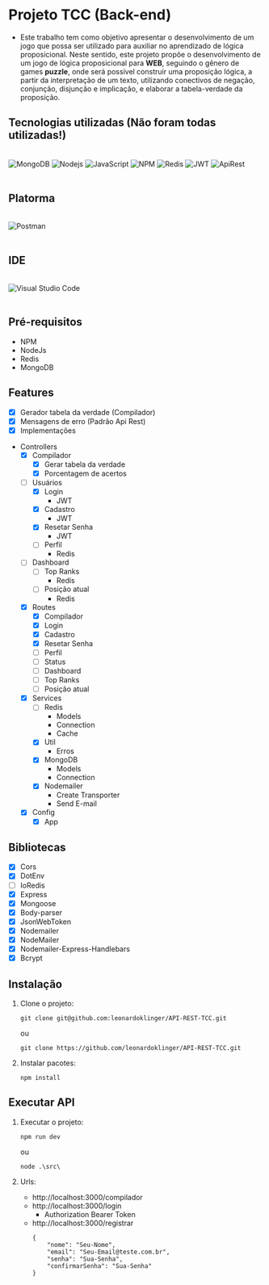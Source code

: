 # Projeto TCC (Back-end)
- Este trabalho tem como objetivo apresentar o desenvolvimento de um jogo que possa ser utilizado para auxiliar no aprendizado de lógica proposicional. Neste sentido, este projeto propõe o desenvolvimento de um jogo de lógica proposicional para **WEB**, seguindo o gênero de games **puzzle**, onde será possível construir uma proposição lógica, a partir da interpretação de um texto, utilizando conectivos de negação, conjunção, disjunção e implicação, e elaborar a tabela-verdade da proposição.

## Tecnologias utilizadas (Não foram todas utilizadas!)

<div style="display: inline_block"><br/>
    <img align="center" alt="MongoDB" src="https://img.shields.io/badge/MongoDB-4EA94B?style=for-the-badge&logo=mongodb&logoColor=white" />
    <img align="center" alt="Nodejs" src="https://img.shields.io/badge/Node.js-43853D?style=for-the-badge&logo=node.js&logoColor=white" />
    <img align="center" alt="JavaScript" src="https://img.shields.io/badge/JavaScript-F7DF1E?style=for-the-badge&logo=javascript&logoColor=black" />
    <img align="center" alt="NPM" src="https://img.shields.io/badge/npm-CB3837?style=for-the-badge&logo=npm&logoColor=white" />
    <img align="center" alt="Redis" src="https://img.shields.io/badge/Redis-D9281A?style=for-the-badge&logo=redis&logoColor=white" />
    <img align="center" alt="JWT" src="https://img.shields.io/badge/JWT-000000?style=for-the-badge&logo=JSON%20web%20tokens&logoColor=white" />
    <img align="center" alt="ApiRest" src="https://img.shields.io/badge/API%20REST-B50BEC?style=for-the-badge&logo=apirest&logoColor=white" />
</div><br/>

## Platorma
<div style="display: inline_block"><br/>
    <img align="center" alt="Postman" src="https://img.shields.io/badge/Postman-FF6C37?style=for-the-badge&logo=Postman&logoColor=white" />
</div><br/>

## IDE
<div style="display: inline_block"><br/>
    <img align="center" alt="Visual Studio Code" src="https://img.shields.io/badge/Visual_Studio_Code-0078D4?style=for-the-badge&logo=visual%20studio%20code&logoColor=white" />
</div><br/>

## Pré-requisitos
  * NPM
  * NodeJs
  * Redis
  * MongoDB

## Features
- [x] Gerador tabela da verdade (Compilador)
- [x] Mensagens de erro (Padrão Api Rest)
- [x] Implementações
 + Controllers
   - [x] Compilador
      - [x] Gerar tabela da verdade
      - [x] Porcentagem de acertos
   - [ ] Usuários
      - [x] Login
        * JWT
      - [x] Cadastro
        * JWT
      - [x] Resetar Senha
        * JWT
      - [ ] Perfil
        * Redis
   - [ ] Dashboard
      - [ ] Top Ranks
        * Redis
      - [ ] Posição atual
        * Redis
   - [x] Routes
      - [x] Compilador
      - [x] Login
      - [x] Cadastro
      - [x] Resetar Senha
      - [ ] Perfil
      - [ ] Status
      - [ ] Dashboard
      - [ ] Top Ranks
      - [ ] Posição atual
   - [x] Services
      - [ ] Redis
         * Models
         * Connection
         * Cache
      - [x] Util
         * Erros
      - [x] MongoDB
         * Models
         * Connection
      - [x] Nodemailer
         * Create Transporter
         * Send E-mail
   - [x] Config
      - [x] App
      
## Bibliotecas
  - [x] Cors
  - [x] DotEnv
  - [ ] IoRedis
  - [x] Express
  - [x] Mongoose
  - [x] Body-parser
  - [x] JsonWebToken
  - [x] Nodemailer
  - [x] NodeMailer
  - [x] Nodemailer-Express-Handlebars
  - [x] Bcrypt
  
 ## Instalação
 1) Clone o projeto: 
      ~~~
      git clone git@github.com:leonardoklinger/API-REST-TCC.git
      ~~~
      ou
      ~~~
      git clone https://github.com/leonardoklinger/API-REST-TCC.git
      ~~~
      
2) Instalar pacotes:
      ~~~npm
      npm install
      ~~~
 
## Executar API
1) Executar o projeto:

      ~~~
      npm run dev
      ~~~
      ou
      ~~~
      node .\src\
      ~~~

2) Urls:
    * http://localhost:3000/compilador
    * http://localhost:3000/login
        * Authorization Bearer Token
    * http://localhost:3000/registrar
        ~~~
        {
            "nome": "Seu-Nome",
            "email": "Seu-Email@teste.com.br",
            "senha": "Sua-Senha",
            "confirmarSenha": "Sua-Senha"
        }
        ~~~
